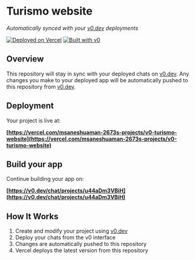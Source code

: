 # Turismo website

*Automatically synced with your [v0.dev](https://v0.dev) deployments*

[![Deployed on Vercel](https://img.shields.io/badge/Deployed%20on-Vercel-black?style=for-the-badge&logo=vercel)](https://vercel.com/msaneshuaman-2673s-projects/v0-turismo-website)
[![Built with v0](https://img.shields.io/badge/Built%20with-v0.dev-black?style=for-the-badge)](https://v0.dev/chat/projects/u44aDm3VBiH)

## Overview

This repository will stay in sync with your deployed chats on [v0.dev](https://v0.dev).
Any changes you make to your deployed app will be automatically pushed to this repository from [v0.dev](https://v0.dev).

## Deployment

Your project is live at:

**[https://vercel.com/msaneshuaman-2673s-projects/v0-turismo-website](https://vercel.com/msaneshuaman-2673s-projects/v0-turismo-website)**

## Build your app

Continue building your app on:

**[https://v0.dev/chat/projects/u44aDm3VBiH](https://v0.dev/chat/projects/u44aDm3VBiH)**

## How It Works

1. Create and modify your project using [v0.dev](https://v0.dev)
2. Deploy your chats from the v0 interface
3. Changes are automatically pushed to this repository
4. Vercel deploys the latest version from this repository